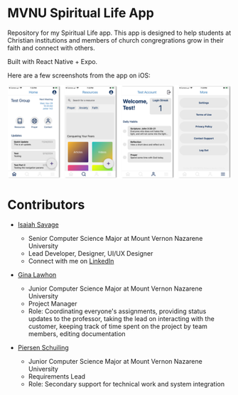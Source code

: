 # MVNU Spiritual Life App

Repository for my Spiritual Life app. This app is designed to help students at Christian institutions and members of church congregrations grow in their faith and connect with others.

Built with React Native + Expo.

Here are a few screenshots from the app on iOS:

![Screenshots](/docs/screenshots/screenpreviews.png)

# Contributors

- [Isaiah Savage](https://github.com/IsaiahSavage/)

  - Senior Computer Science Major at Mount Vernon Nazarene University
  - Lead Developer, Designer, UI/UX Designer
  - Connect with me on [LinkedIn](https://www.linkedin.com/in/isaiahsavage/)

- [Gina Lawhon](https://github.com/HyperbolicInt/)

  - Junior Computer Science Major at Mount Vernon Nazarene University
  - Project Manager
  - Role: Coordinating everyone's assignments, providing status updates to the professor, taking the lead on interacting with the customer, keeping track of time spent on the project by team members, editing documentation

- [Piersen Schuiling](https://github.com/PiersenS/)

  - Junior Computer Science Major at Mount Vernon Nazarene University
  - Requirements Lead
  - Role: Secondary support for technical work and system integration
